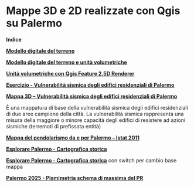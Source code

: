 # Mappe 3D e 2D realizzate con Qgis su Palermo





**Indice**

[**Modello digitale del terreno**](https://gbvitrano.github.io/mappe2-3d/dem_palermo)

[**Modello digitale del terreno e unità volumetriche**](https://gbvitrano.github.io/mappe2-3d/dem_volumetrie_pa)

[**Unità volumetriche con Qgis Feature 2.5D Renderer**](https://gbvitrano.github.io/mappe2-3d/cs_pa_3d/)

[**Esercizio - Vulnerabilità sismica degli edifici residenziali di Palermo**](https://gbvitrano.github.io/mappe2-3d/vuln-sismica-pa) 

[**Mappa 3D – Vulnerabilità sismica degli edifici residenziali di Palermo**](https://gbvitrano.github.io/mappe2-3d/vuln_sismica-pa-3d/)

È una mappatura di base della vulnerabilità sismica degli edifici residenziali di due aree campione della città.
La vulnerabilità sismica rappresenta una misura della maggiore o minore capacità degli edifici di resistere ad azioni sismiche (terremoti di prefissata entità)

[**Mappa del pendolarismo da e per Palermo – Istat 2011**](https://gbvitrano.github.io/mappe2-3d/pendolarismo/)

[**Esplorare Palermo - Cartografica storica**](https://gbvitrano.github.io/mappe2-3d/carto_storica)

[**Esplorare Palermo - Cartografica storica**](https://gbvitrano.github.io/mappe2-3d/carto_storica/index_02.html) con switch per cambio base mappa

[**Palermo 2025 - Plamimetria schema di massima del PR**](https://gbvitrano.github.io/mappe2-3d/prg_2025/prg_2015.html)
